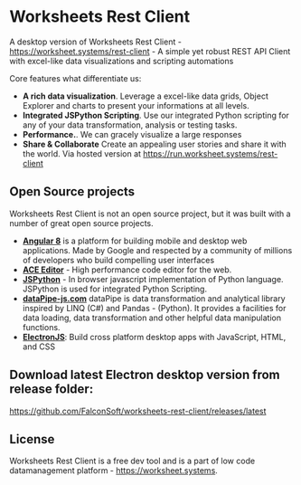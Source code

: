# Worksheets Rest Client

A desktop version of Worksheets Rest Client - https://worksheet.systems/rest-client - A simple yet robust REST API Client with excel-like data visualizations and scripting automations

Core features what differentiate us:
- **A rich data visualization**. Leverage a excel-like data grids, Object Explorer and charts to present your informations at all levels.
- **Integrated JSPython Scripting**. Use our integrated Python scripting for any of your data transformation, analysis or testing tasks.
- **Performance.**. We can gracely visualize a large responses
- **Share & Collaborate** Create an appealing user stories and share it with the world. Via hosted version at https://run.worksheet.systems/rest-client

## Open Source projects

Worksheets Rest Client is not an open source project, but it was built with a number of great open source projects.
 - **[Angular 8](https://angular.io)** is a platform for building mobile and desktop web applications. Made by Google and respected by a  community of millions of developers who build compelling user interfaces 
 - **[ACE Editor](https://ace.c9.io/)** - High performance code editor for the web.
 - **[JSPython](https://jspython.dev)** - In browser javascript implementation of Python language. JSPython is used for integrated Python Scripting.
 - **[dataPipe-js.com](https://datapipe-js.com/)** dataPipe is data transformation and analytical library inspired by LINQ (C#) and Pandas - (Python). It provides a facilities for data loading, data transformation and other helpful data manipulation functions.
 - **[ElectronJS](https://www.electronjs.org/)**: Build cross platform desktop apps with JavaScript, HTML, and CSS

## Download latest Electron desktop version from release folder:
https://github.com/FalconSoft/worksheets-rest-client/releases/latest

## License
Worksheets Rest Client is a free dev tool and is a part of low code datamanagement platform - https://worksheet.systems.

